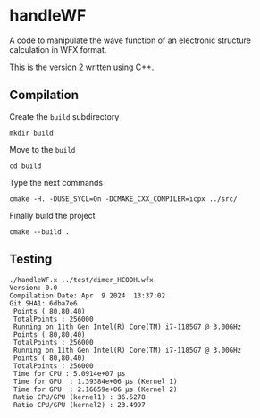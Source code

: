 # handleWF
A code to manipulate the wave function of an electronic structure calculation in WFX format.


This is the version 2 written using C++.

## Compilation

Create the `build` subdirectory
```
mkdir build
```

Move to the `build`
```
cd build
```

Type the next commands
```
cmake -H. -DUSE_SYCL=On -DCMAKE_CXX_COMPILER=icpx ../src/
```

Finally build the project
```
cmake --build .
```

## Testing

```
./handleWF.x ../test/dimer_HCOOH.wfx
Version: 0.0
Compilation Date: Apr  9 2024  13:37:02
Git SHA1: 6dba7e6
 Points ( 80,80,40)
 TotalPoints : 256000
 Running on 11th Gen Intel(R) Core(TM) i7-1185G7 @ 3.00GHz
 Points ( 80,80,40)
 TotalPoints : 256000
 Running on 11th Gen Intel(R) Core(TM) i7-1185G7 @ 3.00GHz
 Points ( 80,80,40)
 TotalPoints : 256000
 Time for CPU : 5.0914e+07 μs
 Time for GPU  : 1.39384e+06 μs (Kernel 1)
 Time for GPU  : 2.16659e+06 μs (Kernel 2)
 Ratio CPU/GPU (kernel1) : 36.5278
 Ratio CPU/GPU (kernel2) : 23.4997

```




